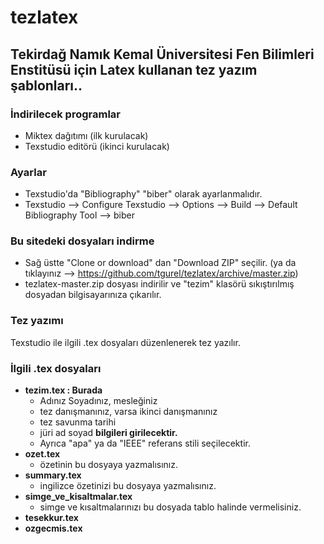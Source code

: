 # tezlatex
## Tekirdağ Namık Kemal Üniversitesi Fen Bilimleri Enstitüsü için Latex kullanan tez yazım şablonları..

### İndirilecek programlar

- Miktex dağıtımı (ilk kurulacak)
- Texstudio editörü (ikinci kurulacak)

### Ayarlar
- Texstudio'da "Bibliography" "biber" olarak ayarlanmalıdır.
- Texstudio --> Configure Texstudio -->  Options --> Build --> Default Bibliography Tool --> biber

### Bu sitedeki dosyaları indirme
 - Sağ üstte "Clone or download" dan "Download ZIP" seçilir. (ya da tıklayınız --> https://github.com/tgurel/tezlatex/archive/master.zip)
 - tezlatex-master.zip dosyası indirilir ve "tezim" klasörü sıkıştırılmış dosyadan bilgisayarınıza çıkarılır.

### Tez yazımı

Texstudio ile ilgili .tex dosyaları düzenlenerek tez yazılır.


### İlgili .tex dosyaları

* **tezim.tex : Burada**
   * Adınız Soyadınız, mesleğiniz
   * tez danışmanınız, varsa ikinci danışmanınız
   * tez savunma tarihi
   * jüri ad soyad **bilgileri girilecektir.**
   * Ayrıca "apa" ya da "IEEE" referans stili seçilecektir.
* **ozet.tex**
   * özetinin bu dosyaya yazmalısınız.
* **summary.tex**
   * ingilizce özetinizi bu dosyaya yazmalısınız.
* **simge_ve_kisaltmalar.tex**
   * simge ve kısaltmalarınızı bu dosyada tablo halinde vermelisiniz.
* **tesekkur.tex**
* **ozgecmis.tex**
